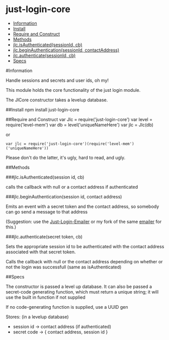 just-login-core
===============

- [Information](https://github.com/ArtskydJ/just-login-core#information)
- [Install](https://github.com/ArtskydJ/just-login-core#install)
- [Require and Construct](https://github.com/ArtskydJ/just-login-core#require-and-construct)
- [Methods](https://github.com/ArtskydJ/just-login-core#methods)
- [jlc.isAuthenticated(sessionId, cb)](https://github.com/ArtskydJ/just-login-core#jlcisauthenticated-sessionid-cb)
- [jlc.beginAuthentication(sessionId, contactAddress)](https://github.com/ArtskydJ/just-login-core#jlcbeginauthentication-sessionid-contactaddress)
- [jlc.authenticate(sessionId, cb)](https://github.com/ArtskydJ/just-login-core#jlcauthenticate-sessionid-cb)
- [Specs](https://github.com/ArtskydJ/just-login-core#specs)

#Information

Handle sessions and secrets and user ids, oh my!

This module holds the core functionality of the just login module.

The JlCore constructor takes a levelup database.

##Install
	npm install just-login-core
	
##Require and Construct
	var Jlc = require('just-login-core')
	var level = require('level-mem')
	var db = level('uniqueNameHere')
	var jlc = Jlc(db)

or

	var jlc = require('just-login-core')(require('level-mem')('uniqueNameHere'))

Please don't do the latter, it's ugly, hard to read, and ugly.


##Methods

###jlc.isAuthenticated(session id, cb)

calls the callback with null or a contact address if authenticated

###jlc.beginAuthentication(session id, contact address)

Emits an event with a secret token and the contact address, so somebody can go send a message to that address

(Suggestion: use the [Just-Login-Emailer](https://github.com/coding-in-the-wild/just-login-emailer) or my fork of the same [emailer](https://github.com/ArtskydJ/just-login-emailer) for this.)

###jlc.authenticate(secret token, cb)

Sets the appropriate session id to be authenticated with the contact address associated with that secret token.

Calls the callback with null or the contact address depending on whether or not the login was successfull (same as isAuthenticated)


##Specs

The constructor is passed a level up database.
It can also be passed a secret-code generating function, which must return a unique string; it will use the built in function if not supplied

If no code-generating function is supplied, use a UUID gen

Stores: (in a levelup database)

- session id -> contact address (if authenticated)
- secret code -> { contact address, session id }
